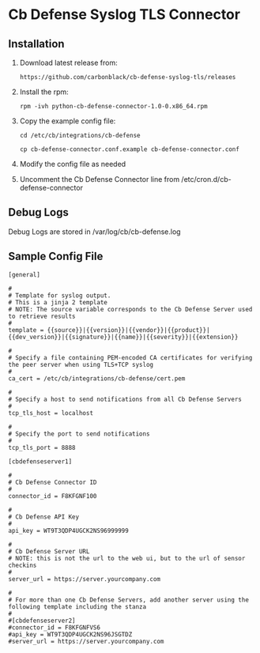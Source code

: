 # Cb Defense Syslog TLS Connector

## Installation

1. Download latest release from:

    ```
    https://github.com/carbonblack/cb-defense-syslog-tls/releases
    ```

2. Install the rpm:

    ```
    rpm -ivh python-cb-defense-connector-1.0-0.x86_64.rpm
    ```

3. Copy the example config file:

    ```
    cd /etc/cb/integrations/cb-defense

    cp cb-defense-connector.conf.example cb-defense-connector.conf
    ```

4. Modify the config file as needed

5. Uncomment the Cb Defense Connector line from /etc/cron.d/cb-defense-connector

## Debug Logs

Debug Logs are stored in /var/log/cb/cb-defense.log

## Sample Config File

```
[general]

#
# Template for syslog output.
# This is a jinja 2 template
# NOTE: The source variable corresponds to the Cb Defense Server used to retrieve results
#
template = {{source}}|{{version}}|{{vendor}}|{{product}}|{{dev_version}}|{{signature}}|{{name}}|{{severity}}|{{extension}}

#
# Specify a file containing PEM-encoded CA certificates for verifying the peer server when using TLS+TCP syslog
#
ca_cert = /etc/cb/integrations/cb-defense/cert.pem

#
# Specify a host to send notifications from all Cb Defense Servers
#
tcp_tls_host = localhost

#
# Specify the port to send notifications
#
tcp_tls_port = 8888

[cbdefenseserver1]

#
# Cb Defense Connector ID
#
connector_id = F8KFGNF100

#
# Cb Defense API Key
#
api_key = WT9T3QDP4UGCK2NS96999999

#
# Cb Defense Server URL
# NOTE: this is not the url to the web ui, but to the url of sensor checkins
#
server_url = https://server.yourcompany.com

#
# For more than one Cb Defense Servers, add another server using the following template including the stanza
#
#[cbdefenseserver2]
#connector_id = F8KFGNFVS6
#api_key = WT9T3QDP4UGCK2NS96JSGTDZ
#server_url = https://server.yourcompany.com
```